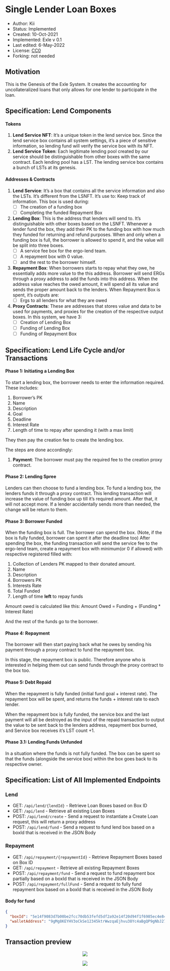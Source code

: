 Single Lender Loan Boxes
===============================

* Author: Kii
* Status: Implemented
* Created: 10-Oct-2021
* Implemented: Exle v 0.1
* Last edited: 6-May-2022
* License: [CC0](https://creativecommons.org/publicdomain/zero/1.0/)
* Forking: not needed 

Motivation
----------
This is the Genesis of the Exle System. It creates the accounting for uncollateralized loans that only allows for one lender to participate in the loan.

Specification: Lend Components
-------------
#### Tokens
1. **Lend Service NFT**: It’s a unique token in the lend service box. Since the lend service box contains all system settings, it’s a piece of sensitive information, so lending fund will verify the service box with its NFT.
2. **Lend Service Token**: Each legitimate lending pool created by our service should be distinguishable from other boxes with the same contract. Each lending pool has a LST. The lending service box contains a bunch of LSTs at its genesis.

#### Addresses & Contracts
1. **Lend Service**: It’s a box that contains all the service information and also the LSTs. It’s different from the LSNFT.
   It’s use to:
   Keep track of information. This box is used during:
    - [ ] The creation of a funding box
    - [ ] Completing the funded Repayment Box
2. **Lending Box**: This is the address that lenders will send to. It’s distinguishable with other boxes based on the LSNFT.
   Whenever a lender fund the box, they add their PK to the funding box with how much they funded for returning and refund purposes.
   When and only when a funding box is full, the borrower is allowed to spend it, and the value will be split into three boxes.
    - [ ] A service fee box for the ergo-lend team.
    - [ ] A repayment box with 0 value.
    - [ ]  and the rest to the borrower himself.
3. **Repayment Box**:  When borrowers starts to repay what they owe, he essentially adds more value to the this address.
   Borrower will send ERGs through a proxy address to add the funds into this address.
   When the address value reaches the owed amount, it will spend all its value and sends the proper amount back to the lenders.
   When Repayment Box is spent, it’s outputs are:
    - [ ] Ergs to all lenders for what they are owed
4. **Proxy Contracts**: These are addresses that stores value and data to be used for payments, and proxies for the creation of the respective output boxes.
   In this system, we have 3:
    - [ ] Creation of Lending Box
    - [ ] Funding of Lending Box
    - [ ] Funding of Repayment Box

Specification: Lend Life Cycle and/or Transactions
-------------
#### Phase 1: Initiating a Lending Box
To start a lending box, the borrower needs to enter the information required. These includes:
1. Borrower’s PK
2. Name
3. Description
4. Goal
5. Deadline
6. Interest Rate
7. Length of time to repay after spending it (with a max limit)

They then pay the creation fee to create the lending box.

The steps are done accordingly:
1. **Payment**: The borrower must pay the required fee to the creation proxy contract.

#### Phase 2: Lending Spree
Lenders can then choose to fund a lending box. To fund a lending box, the lenders funds it through a proxy contract. This lending transaction will increase the value of funding box up till it’s required amount. After that, it will not accept more.
If a lender accidentally sends more than needed, the change will be return to them.

#### Phase 3: Borrower Funded
When the funding box is full. The borrower can spend the box. (Note, if the box is fully funded, borrower can spent it after the deadline too)
After spending the box, the funding transaction will send the service fee to the ergo-lend team, create a repayment box with minimum(or 0 if allowed) with respective registered filled with:
1. Collection of Lenders PK mapped to their donated amount.
2. Name
3. Description
4. Borrowers PK
5. Interests Rate
6. Total Funded
7. Length of time **left** to repay funds

Amount owed is calculated like this:
Amount Owed = Funding + (Funding * Interest Rate)

And the rest of the funds go to the borrower.

#### Phase 4: Repayment
The borrower will then start paying back what he owes by sending his payment through a proxy contract to fund the repayment box.

In this stage, the repayment box is public. Therefore anyone who is interested in helping them out can send funds through the proxy contract to the box too.

#### Phase 5: Debt Repaid
When the repayment is fully funded (initial fund goal + interest rate). The repayment box will be spent, and returns the funds + interest rate to each lender.

When the repayment box is fully funded, the service box and the last payment will all be destroyed as the input of the repaid transaction to output the value to be sent back to the lenders address, repayment box burned, and Service box receives it’s LST count +1.

#### Phase 3.1: Lending Funds Unfunded
In a situation where the funds is not fully funded. The box can be spent so that the funds (alongside the service box) within the box goes back to its respective owner.

Specification: List of All Implemented Endpoints
-------------
### Lend 
- GET: `/api/lend/{lendId}` - Retrieve Loan Boxes based on Box ID
- GET: `/api/lend` - Retrieve all existing Loan Boxes
- POST: `/api/lend/create` - Send a request to instantiate a Create Loan request, this will return a proxy address
- POST: `/api/lend/fund` - Send a request to fund lend box based on a boxId that is received in the JSON Body

### Repayment
- GET: `/api/repayment/{repaymentId}` - Retrieve Repayment Boxes based on Box ID
- GET: `/api/repayment` - Retrieve all existing Repayment Boxes
- POST: `/api/repayment/fund` - Send a request to fund repayment box partially based on a boxId that is received in the JSON Body
- POST: `/api/repayment/fullFund` - Send a request to fully fund repayment box based on a boxId that is received in the JSON Body

#### Body for fund
```json
{
  "boxId": "5e14f9083d7b00be2fcc70db53fefd5df2a92e14f20d94f1f6985ec4e84018b8",
  "walletAddress": "9gMg8KEYHV3oCkSe12345ktrWwzqaEjhvu38Yc4aBgQP9gNbJ27"
}
```

Transaction preview
-------------------
<p align="center">
<img src="images/SingleLenderLoanBoxes/Single Lender Lending Tx.jpeg">
</p>
<p align="center">
<img src="images/SingleLenderLoanBoxes/Single Lender Lend Refund.jpeg">
</p>
